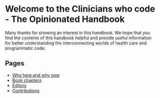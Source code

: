# Welcome to the Clinicians who code - The Opinionated Handbook
Many thanks for showing an interest in this handbook. We hope that you find the contents of this handbook helpful and provide useful information for better understanding the interconnecting worlds of health care and programmatic code.

## Pages
* [Why here and why now](why-here-why-now.md)
* [Book chapters](chapters/index.md)
* [Editors](editors.md)
* [Contributions](contributions.md)